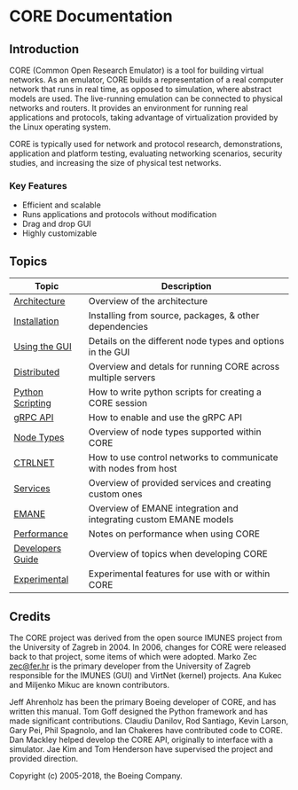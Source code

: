 # CORE Documentation

## Introduction

CORE (Common Open Research Emulator) is a tool for building virtual networks. As an emulator, CORE builds a 
representation of a real computer network that runs in real time, as opposed to simulation, where abstract models are 
used. The live-running emulation can be connected to physical networks and routers.  It provides an environment for 
running real applications and protocols, taking advantage of virtualization provided by the Linux operating system.

CORE is typically used for network and protocol research, demonstrations, application and platform testing, evaluating 
networking scenarios, security studies, and increasing the size of physical test networks.

### Key Features
* Efficient and scalable
* Runs applications and protocols without modification
* Drag and drop GUI
* Highly customizable

## Topics

| Topic | Description|
|-------|------------|
|[Architecture](architecture.md)|Overview of the architecture|
|[Installation](install.md)|Installing from source, packages, & other dependencies| 
|[Using the GUI](usage.md)|Details on the different node types and options in the GUI|
|[Distributed](distributed.md)|Overview and detals for running CORE across multiple servers|
|[Python Scripting](scripting.md)|How to write python scripts for creating a CORE session|
|[gRPC API](grpc.md)|How to enable and use the gRPC API|
|[Node Types](machine.md)|Overview of node types supported within CORE|
|[CTRLNET](ctrlnet.md)|How to use control networks to communicate with nodes from host|
|[Services](services.md)|Overview of provided services and creating custom ones|
|[EMANE](emane.md)|Overview of EMANE integration and integrating custom EMANE models|
|[Performance](performance.md)|Notes on performance when using CORE|
|[Developers Guide](devguide.md)|Overview of topics when developing CORE|
|[Experimental](experimental.md)|Experimental features for use with or within CORE|

## Credits

The CORE project was derived from the open source IMUNES project from the University of Zagreb in 2004. In 2006, 
changes for CORE were released back to that project, some items of which were adopted. Marko Zec <zec@fer.hr> is the 
primary developer from the University of Zagreb responsible for the IMUNES (GUI) and VirtNet (kernel) projects. Ana 
Kukec and Miljenko Mikuc are known contributors.

Jeff Ahrenholz has been the primary Boeing developer of CORE, and has written this manual. Tom Goff designed the 
Python framework and has made significant contributions. Claudiu Danilov, Rod Santiago, Kevin Larson, Gary Pei, 
Phil Spagnolo, and Ian Chakeres have contributed code to CORE. Dan Mackley helped develop the CORE API, originally to 
interface with a simulator. Jae Kim and Tom Henderson have supervised the project and provided direction.

Copyright (c) 2005-2018, the Boeing Company.
